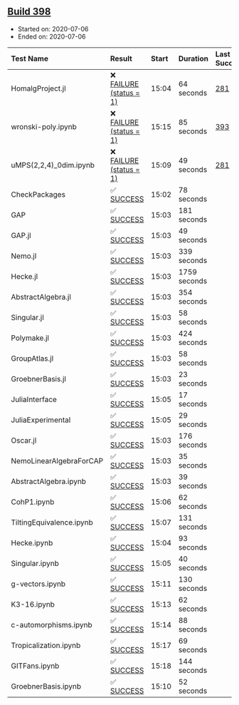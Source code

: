 ## [Build 398](https://oscarci.mathematik.uni-kl.de/job/oscar-stable/398/)

* Started on: 2020-07-06
* Ended on: 2020-07-06

| Test Name    | Result | Start | Duration | Last Success | First Failure |
|:-------------|:-------|:------|:---------|:-------------|:--------------|
| HomalgProject.jl | ❌ [FAILURE (status = 1)](https://oscarci.mathematik.uni-kl.de/job/oscar-stable/398/artifact/logs/build-398/HomalgProject.jl.log) | 15:04 | 64 seconds | [281](https://oscarci.mathematik.uni-kl.de/job/oscar-stable/281/) | [282](https://oscarci.mathematik.uni-kl.de/job/oscar-stable/282/) |
| wronski-poly.ipynb | ❌ [FAILURE (status = 1)](https://oscarci.mathematik.uni-kl.de/job/oscar-stable/398/artifact/logs/build-398/wronski-poly.ipynb.log) | 15:15 | 85 seconds | [393](https://oscarci.mathematik.uni-kl.de/job/oscar-stable/393/) | [394](https://oscarci.mathematik.uni-kl.de/job/oscar-stable/394/) |
| uMPS(2,2,4)_0dim.ipynb | ❌ [FAILURE (status = 1)](https://oscarci.mathematik.uni-kl.de/job/oscar-stable/398/artifact/logs/build-398/uMPS-2-2-4-_0dim.ipynb.log) | 15:09 | 49 seconds | [281](https://oscarci.mathematik.uni-kl.de/job/oscar-stable/281/) | [282](https://oscarci.mathematik.uni-kl.de/job/oscar-stable/282/) |
| CheckPackages | ✅ [SUCCESS](https://oscarci.mathematik.uni-kl.de/job/oscar-stable/398/artifact/logs/build-398/CheckPackages.log) | 15:02 | 78 seconds |  |  |
| GAP | ✅ [SUCCESS](https://oscarci.mathematik.uni-kl.de/job/oscar-stable/398/artifact/logs/build-398/GAP.log) | 15:03 | 181 seconds |  |  |
| GAP.jl | ✅ [SUCCESS](https://oscarci.mathematik.uni-kl.de/job/oscar-stable/398/artifact/logs/build-398/GAP.jl.log) | 15:03 | 49 seconds |  |  |
| Nemo.jl | ✅ [SUCCESS](https://oscarci.mathematik.uni-kl.de/job/oscar-stable/398/artifact/logs/build-398/Nemo.jl.log) | 15:03 | 339 seconds |  |  |
| Hecke.jl | ✅ [SUCCESS](https://oscarci.mathematik.uni-kl.de/job/oscar-stable/398/artifact/logs/build-398/Hecke.jl.log) | 15:03 | 1759 seconds |  |  |
| AbstractAlgebra.jl | ✅ [SUCCESS](https://oscarci.mathematik.uni-kl.de/job/oscar-stable/398/artifact/logs/build-398/AbstractAlgebra.jl.log) | 15:03 | 354 seconds |  |  |
| Singular.jl | ✅ [SUCCESS](https://oscarci.mathematik.uni-kl.de/job/oscar-stable/398/artifact/logs/build-398/Singular.jl.log) | 15:03 | 58 seconds |  |  |
| Polymake.jl | ✅ [SUCCESS](https://oscarci.mathematik.uni-kl.de/job/oscar-stable/398/artifact/logs/build-398/Polymake.jl.log) | 15:03 | 424 seconds |  |  |
| GroupAtlas.jl | ✅ [SUCCESS](https://oscarci.mathematik.uni-kl.de/job/oscar-stable/398/artifact/logs/build-398/GroupAtlas.jl.log) | 15:03 | 58 seconds |  |  |
| GroebnerBasis.jl | ✅ [SUCCESS](https://oscarci.mathematik.uni-kl.de/job/oscar-stable/398/artifact/logs/build-398/GroebnerBasis.jl.log) | 15:03 | 23 seconds |  |  |
| JuliaInterface | ✅ [SUCCESS](https://oscarci.mathematik.uni-kl.de/job/oscar-stable/398/artifact/logs/build-398/JuliaInterface.log) | 15:05 | 17 seconds |  |  |
| JuliaExperimental | ✅ [SUCCESS](https://oscarci.mathematik.uni-kl.de/job/oscar-stable/398/artifact/logs/build-398/JuliaExperimental.log) | 15:05 | 29 seconds |  |  |
| Oscar.jl | ✅ [SUCCESS](https://oscarci.mathematik.uni-kl.de/job/oscar-stable/398/artifact/logs/build-398/Oscar.jl.log) | 15:03 | 176 seconds |  |  |
| NemoLinearAlgebraForCAP | ✅ [SUCCESS](https://oscarci.mathematik.uni-kl.de/job/oscar-stable/398/artifact/logs/build-398/NemoLinearAlgebraForCAP.log) | 15:03 | 35 seconds |  |  |
| AbstractAlgebra.ipynb | ✅ [SUCCESS](https://oscarci.mathematik.uni-kl.de/job/oscar-stable/398/artifact/logs/build-398/AbstractAlgebra.ipynb.log) | 15:03 | 39 seconds |  |  |
| CohP1.ipynb | ✅ [SUCCESS](https://oscarci.mathematik.uni-kl.de/job/oscar-stable/398/artifact/logs/build-398/CohP1.ipynb.log) | 15:06 | 62 seconds |  |  |
| TiltingEquivalence.ipynb | ✅ [SUCCESS](https://oscarci.mathematik.uni-kl.de/job/oscar-stable/398/artifact/logs/build-398/TiltingEquivalence.ipynb.log) | 15:07 | 131 seconds |  |  |
| Hecke.ipynb | ✅ [SUCCESS](https://oscarci.mathematik.uni-kl.de/job/oscar-stable/398/artifact/logs/build-398/Hecke.ipynb.log) | 15:04 | 93 seconds |  |  |
| Singular.ipynb | ✅ [SUCCESS](https://oscarci.mathematik.uni-kl.de/job/oscar-stable/398/artifact/logs/build-398/Singular.ipynb.log) | 15:05 | 40 seconds |  |  |
| g-vectors.ipynb | ✅ [SUCCESS](https://oscarci.mathematik.uni-kl.de/job/oscar-stable/398/artifact/logs/build-398/g-vectors.ipynb.log) | 15:11 | 130 seconds |  |  |
| K3-16.ipynb | ✅ [SUCCESS](https://oscarci.mathematik.uni-kl.de/job/oscar-stable/398/artifact/logs/build-398/K3-16.ipynb.log) | 15:13 | 62 seconds |  |  |
| c-automorphisms.ipynb | ✅ [SUCCESS](https://oscarci.mathematik.uni-kl.de/job/oscar-stable/398/artifact/logs/build-398/c-automorphisms.ipynb.log) | 15:14 | 88 seconds |  |  |
| Tropicalization.ipynb | ✅ [SUCCESS](https://oscarci.mathematik.uni-kl.de/job/oscar-stable/398/artifact/logs/build-398/Tropicalization.ipynb.log) | 15:17 | 69 seconds |  |  |
| GITFans.ipynb | ✅ [SUCCESS](https://oscarci.mathematik.uni-kl.de/job/oscar-stable/398/artifact/logs/build-398/GITFans.ipynb.log) | 15:18 | 144 seconds |  |  |
| GroebnerBasis.ipynb | ✅ [SUCCESS](https://oscarci.mathematik.uni-kl.de/job/oscar-stable/398/artifact/logs/build-398/GroebnerBasis.ipynb.log) | 15:10 | 52 seconds |  |  |
